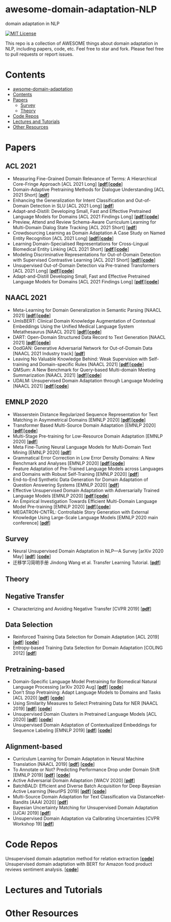 # awesome-domain-adaptation-NLP
domain adaptation in NLP

[![MIT License](https://img.shields.io/badge/license-MIT-green.svg)](https://opensource.org/licenses/MIT) 

This repo is a collection of AWESOME things about domain adaptation in NLP, including papers, code, etc. Feel free to star and fork.
Please feel free to pull requests or report issues.

# Contents
- [awsome-domain-adaptation](#awsome-domain-adaptation)
- [Contents](#contents)
- [Papers](#papers)
  - [Survey](#survey)
  - [Theory](#theory)
- [Code Repos](#code-repos)
- [Lectures and Tutorials](#lectures-and-tutorials)
- [Other Resources](#other-resources)

# Papers

## ACL 2021
* Measuring Fine-Grained Domain Relevance of Terms: A Hierarchical Core-Fringe Approach [ACL 2021 Long] [[__pdf__](https://arxiv.org/pdf/2105.13255.pdf)][[__code__](https://github.com/jeffhj/domain-relevance)]
* Domain-Adaptive Pretraining Methods for Dialogue Understanding [ACL 2021 Short] [[__pdf__](https://aclanthology.org/2021.acl-short.84.pdf)]
* Enhancing the Generalization for Intent Classification and Out-of-Domain Detection in SLU [ACL 2021 Long] [[__pdf__](https://arxiv.org/pdf/2106.14464.pdf)]
* Adapt-and-Distill: Developing Small, Fast and Effective Pretrained Language Models for Domains [ACL 2021 Findings Long] [[__pdf__](https://arxiv.org/pdf/2106.13474.pdf)][[__code__](https://github.com/microsoft/unilm/tree/master/adalm)]
* Preview, Attend and Review Schema-Aware Curriculum Learning for Multi-Domain Dialog State Tracking [ACL 2021 Short] [[__pdf__](https://arxiv.org/pdf/2106.00291.pdf)]
* Crowdsourcing Learning as Domain Adaptation A Case Study on Named Entity Recognition [ACL 2021 Long] [[__pdf__](https://arxiv.org/pdf/2105.14980v1.pdf)][[__code__](https://github.com/izhx/CLasDA)]
* Learning Domain-Specialised Representations for Cross-Lingual Biomedical Entity Linking [ACL 2021 Short] [[__pdf__](https://arxiv.org/pdf/2105.14398.pdf)][[__code__](https://github.com/cambridgeltl/sapbert)]
* Modeling Discriminative Representations for Out-of-Domain Detection with Supervised Contrastive Learning [ACL 2021 Short] [[__pdf__](https://arxiv.org/pdf/2105.14289.pdf)][[__code__](https://github.com/parZival27/supervised-contrastive-learning-for-out-of-domain-detection)]
* Unsupervised Out-of-Domain Detection via Pre-trained Transformers [ACL 2021 Long] [[__pdf__](https://arxiv.org/pdf/2106.00948.pdf)][[__code__](https://github.com/rivercold/BERT-unsupervised-OOD)]
* Adapt-and-Distill Developing Small, Fast and Effective Pretrained Language Models for Domains [ACL 2021 Findings Long] [[__pdf__](https://aclanthology.org/2021.findings-acl.40.pdf)][[__code__](https://github.com/microsoft/unilm/tree/master/adalm)]



## NAACL 2021
* Meta-Learning for Domain Generalization in Semantic Parsing [NAACL 2021] [[__pdf__](https://arxiv.org/pdf/2010.11988.pdf)][[__code__](https://github.com/berlino/tensor2struct-public)]
* UmlsBERT: Clinical Domain Knowledge Augmentation of Contextual Embeddings Using the Unified Medical Language System Metathesaurus [NAACL 2021] [[__pdf__](https://arxiv.org/pdf/2010.10391.pdf)][[__code__](https://github.com/gmichalo/UmlsBERT)]
* DART: Open-Domain Structured Data Record to Text Generation [NAACL 2021] [[__pdf__](https://arxiv.org/pdf/2007.02871.pdf)][[__code__](https://github.com/Yale-LILY/dart)]
* OodGAN: Generative Adversarial Network for Out-of-Domain Data [NAACL 2021 Industry track] [[__pdf__](https://arxiv.org/pdf/2104.02484.pdf)]
* Leaving No Valuable Knowledge Behind: Weak Supervision with Self-training and Domain-specific Rules [NAACL 2021] [[__pdf__](https://www.microsoft.com/en-us/research/uploads/prod/2021/03/SelftrainWS-NAACL2021.pdf)][[__code__](https://github.com/microsoft/ASTRA)]
* QMSum: A New Benchmark for Query-based Multi-domain Meeting Summarization [NAACL 2021] [[__pdf__](https://arxiv.org/pdf/2104.05938.pdf)][[__code__](https://github.com/Yale-LILY/QMSum)]
* UDALM: Unsupervised Domain Adaptation through Language Modeling [NAACL 2021] [[__pdf__](https://arxiv.org/pdf/2104.07078.pdf)][[__code__](https://github.com/ckarouzos/slp_daptmlm)]

## EMNLP 2020
* Wasserstein Distance Regularized Sequence Representation for Text Matching in Asymmetrical Domains [EMNLP 2020] [[__pdf__](https://arxiv.org/pdf/2010.07717.pdf)][[__code__](https://github.com/RUC-WSM/WD-Match)]
* Transformer Based Multi-Source Domain Adaptation [EMNLP 2020] [[__pdf__](https://arxiv.org/pdf/2009.07806.pdf)][[__code__](https://github.com/copenlu/xformer-multi-source-domain-adaptation)]
* Multi-Stage Pre-training for Low-Resource Domain Adaptation [EMNLP 2020] [[__pdf__](https://arxiv.org/pdf/2010.05904.pdf)]
* Meta Fine-Tuning Neural Language Models for Multi-Domain Text Mining [EMNLP 2020] [[__pdf__](https://arxiv.org/pdf/2003.13003.pdf)]
* Grammatical Error Correction in Low Error Density Domains: A New Benchmark and Analyses [EMNLP 2020] [[__pdf__](https://arxiv.org/pdf/2010.07574.pdf)][[__code__](https://github.com/SimonHFL/CWEB)]
* Feature Adaptation of Pre-Trained Language Models across Languages and Domains with Robust Self-Training [EMNLP 2020] [[__pdf__](https://arxiv.org/pdf/2009.11538.pdf)]
* End-to-End Synthetic Data Generation for Domain Adaptation of Question Answering Systems [EMNLP 2020] [[__pdf__](https://arxiv.org/pdf/2010.06028.pdf)]
* Effective Unsupervised Domain Adaptation with Adversarially Trained Language Models [EMNLP 2020] [[__pdf__](https://arxiv.org/pdf/2010.01739.pdf)][[__code__](https://github.com/trangvu/mlm4uda)]
* An Empirical Investigation Towards Efficient Multi-Domain Language Model Pre-training [EMNLP 2020] [[__pdf__](https://arxiv.org/pdf/2010.00784.pdf)][[__code__](https://github.com/aws-health-ai/multi_domain_lm)]
* MEGATRON-CNTRL: Controllable Story Generation with External Knowledge Using Large-Scale Language Models [EMNLP 2020 main conference] [[__pdf__](https://arxiv.org/pdf/2010.00840.pdf)]



## Survey
* Neural Unsupervised Domain Adaptation in NLP—A Survey [arXiv 2020 May] [[__pdf__](https://arxiv.org/pdf/2006.00632.pdf)]  [[__code__](https://github.com/bplank/awesome-neural-adaptation-in-NLP)]  
* 迁移学习简明手册 Jindong Wang et al. Transfer Learning Tutorial. [[__pdf__](https://tutorial.transferlearning.xyz/)]  

## Theory

## Negative Transfer 
* Characterizing and Avoiding Negative Transfer [CVPR 2019] [[__pdf__](https://arxiv.org/pdf/1811.09751.pdf)]  

## Data Selection
* Reinforced Training Data Selection for Domain Adaptation [ACL 2019] [[__pdf__](https://www.aclweb.org/anthology/P19-1189.pdf)] [[__code__](https://github.com/timerstime/SDG4DA)] 
* Entropy-based Training Data Selection for Domain Adaptation [COLING 2012] [[__pdf__](https://www.aclweb.org/anthology/C12-2116.pdf)]


## Pretraining-based
* Domain-Specific Language Model Pretraining for Biomedical Natural Language Processing [arXiv 2020 Aug] [[__pdf__](https://arxiv.org/pdf/2007.15779.pdf)]  [[__code__](https://microsoft.github.io/BLURB/)] 
* Don’t Stop Pretraining: Adapt Language Models to Domains and Tasks [ACL 2020] [[__pdf__](https://arxiv.org/pdf/2004.10964.pdf)]  [[__code__](https://github.com/allenai/dont-stop-pretraining)] 
* Using Similarity Measures to Select Pretraining Data for NER [NAACL 2019] [[__pdf__](https://arxiv.org/pdf/1904.00585.pdf)]  [[__code__](https://github.com/daixiangau/naacl2019-select-pretraining-data-for-ner)] 
* Unsupervised Domain Clusters in Pretrained Language Models [ACL 2020] [[__pdf__](https://arxiv.org/pdf/2004.02105.pdf)]  [[__code__](https://github.com/roeeaharoni/unsupervised-domain-clusters)] 
* Unsupervised Domain Adaptation of Contextualized Embeddings for Sequence Labeling [EMNLP 2019] [[__pdf__](https://arxiv.org/pdf/1904.02817.pdf)]  [[__code__](https://github.com/xhan77/AdaptaBERT)]  


## Alignment-based
* Curriculum Learning for Domain Adaptation in Neural Machine Translation [NAACL 2019] [[__pdf__](https://arxiv.org/pdf/1905.05816.pdf)]  [[__code__](https://github.com/kevinduh/sockeye-recipes/tree/master/egs/curriculum)] 
* To Annotate or Not? Predicting Performance Drop under Domain Shift  [EMNLP 2019] [[__pdf__](https://www.aclweb.org/anthology/D19-1222.pdf)]  [[__code__](https://github.com/hadyelsahar/domain-shift-prediction)] 
* Active Adversarial Domain Adaptation [WACV 2020] [[__pdf__](https://arxiv.org/pdf/1904.07848.pdf)]
* BatchBALD: Efficient and Diverse Batch Acquisition for Deep Bayesian Active Learning [NeurIPS 2019] [[__pdf__](https://arxiv.org/pdf/1906.08158.pdf)]  [[__code__](https://github.com/BlackHC/BatchBALD)] 
* Multi-Source Domain Adaptation for Text Classification via DistanceNet-Bandits [AAAI 2020] [[__pdf__](https://arxiv.org/pdf/2001.04362.pdf)] 
* Bayesian Uncertainty Matching for Unsupervised Domain Adaptation [IJCAI 2019] [[__pdf__](https://arxiv.org/pdf/1906.09693.pdf)]
* Unsupervised Domain Adaptation via Calibrating Uncertainties [CVPR Workshop 19] [[__pdf__](https://arxiv.org/pdf/1907.11202.pdf)]


# Code Repos
Unsupervised domain adaptation method for relation extraction [[__code__](https://github.com/AnthonyMRios/adversarial-relation-classification)]  
Unsupervised domain adaptation with BERT for Amazon food product reviews sentiment analysis. [[__code__](https://github.com/EmreTaha/Unsupervised-Domain-Adaptation-with-BERT)]
  

# Lectures and Tutorials

# Other Resources
